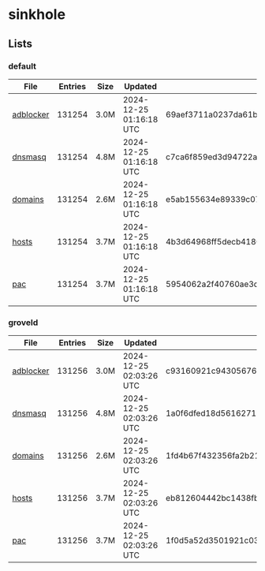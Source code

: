 # sinkhole

## Lists

### default

|File|Entries|Size|Updated|Hash|
|-|-|-|-|-|
|[adblocker](https://raw.githubusercontent.com/groveld/sinkhole/lists/default/adblocker.txt)|131254|3.0M|2024-12-25 01:16:18 UTC|69aef3711a0237da61b9c9087fb369966bf360764fd1c45b4d6870c9f0b5f2cc|
|[dnsmasq](https://raw.githubusercontent.com/groveld/sinkhole/lists/default/dnsmasq.txt)|131254|4.8M|2024-12-25 01:16:18 UTC|c7ca6f859ed3d94722a86fe1ae2325624d09f642527866f1e468a7af62db22ff|
|[domains](https://raw.githubusercontent.com/groveld/sinkhole/lists/default/domains.txt)|131254|2.6M|2024-12-25 01:16:18 UTC|e5ab155634e89339c07ba44d238db9f0ea3991e71dc4a8d83aa4dd2a1cc1f891|
|[hosts](https://raw.githubusercontent.com/groveld/sinkhole/lists/default/hosts.txt)|131254|3.7M|2024-12-25 01:16:18 UTC|4b3d64968ff5decb4180800b393beca3440bb9f72a5b798cfbcf8fa897a84539|
|[pac](https://raw.githubusercontent.com/groveld/sinkhole/lists/default/pac.txt)|131254|3.7M|2024-12-25 01:16:18 UTC|5954062a2f40760ae3dcf96c29ac9e5ee5c3d6b42b352d463ef59ad5b3df1be4|

### groveld

|File|Entries|Size|Updated|Hash|
|-|-|-|-|-|
|[adblocker](https://raw.githubusercontent.com/groveld/sinkhole/lists/groveld/adblocker.txt)|131256|3.0M|2024-12-25 02:03:26 UTC|c93160921c943056765650a3db25d47c039d2324926d8b52f1b2196f6d1e1381|
|[dnsmasq](https://raw.githubusercontent.com/groveld/sinkhole/lists/groveld/dnsmasq.txt)|131256|4.8M|2024-12-25 02:03:26 UTC|1a0f6dfed18d5616271c94a0acbf5feaf7bdbf300378c6d9f484f033fc24feb3|
|[domains](https://raw.githubusercontent.com/groveld/sinkhole/lists/groveld/domains.txt)|131256|2.6M|2024-12-25 02:03:26 UTC|1fd4b67f432356fa2b21373c88ec18118045ed56910d8a88dd486bbc905c7207|
|[hosts](https://raw.githubusercontent.com/groveld/sinkhole/lists/groveld/hosts.txt)|131256|3.7M|2024-12-25 02:03:26 UTC|eb812604442bc1438fb69f416422db02fd974c9196f5c5ef6669e0c608a3aaa9|
|[pac](https://raw.githubusercontent.com/groveld/sinkhole/lists/groveld/pac.txt)|131256|3.7M|2024-12-25 02:03:26 UTC|1f0d5a52d3501921c03e67c658b53b668d00c93bbca144b3f082e35cd7b16d48|
